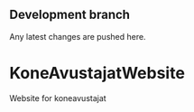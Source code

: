 ## Development branch<br>
Any latest changes are pushed here.<br>

# KoneAvustajatWebsite<br>
 Website for koneavustajat<br>
